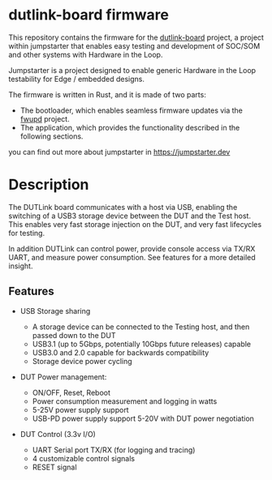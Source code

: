 # dutlink-board firmware

This repository contains the firmware for the [dutlink-board](https://github.com/jumpstarter-dev/dutlink-board) project, a project within jumpstarter
that enables easy testing and development of SOC/SOM and other systems with Hardware in the Loop.

Jumpstarter is a project designed to enable generic Hardware in the Loop testability for Edge / embedded designs.

The firmware is written in Rust, and it is made of two parts:
 * The bootloader, which enables seamless firmware updates via the [fwupd](https://fwupd.org) project.
 * The application, which provides the functionality described in the following sections.


you can find out more about jumpstarter in https://jumpstarter.dev

# Description

The DUTLink board communicates with a host via USB, enabling the switching of a USB3 storage device
between the DUT and the Test host. This enables very fast storage injection on the DUT,
and very fast lifecycles for testing.

In addition DUTLink can control power, provide console access via TX/RX UART, and measure power
consumption. See features for a more detailed insight.


## Features

* USB Storage sharing
  * A storage device can be connected to the Testing host, and then passed down to the DUT
  * USB3.1 (up to 5Gbps, potentially 10Gbps future releases) capable
  * USB3.0 and 2.0 capable for backwards compatibility
  * Storage device power cycling

* DUT Power management:
  * ON/OFF, Reset, Reboot
  * Power consumption measurement and logging in watts
  * 5-25V power supply support
  * USB-PD power supply support 5-20V with DUT power negotiation
 
* DUT Control (3.3v I/O)
  * UART Serial port TX/RX (for logging and tracing)
  * 4 customizable control signals
  * RESET signal


